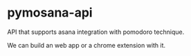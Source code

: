 # pymosana-api

API that supports asana integration with pomodoro technique.

We can build an web app or a chrome extension with it.
